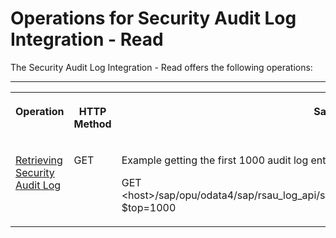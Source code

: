 <!-- loio345feadfe08842ed8a79bcdd35a0811e -->

# Operations for Security Audit Log Integration - Read

The Security Audit Log Integration - Read offers the following operations:

****


<table>
<tr>
<th valign="top">

Operation



</th>
<th valign="top">

HTTP Method



</th>
<th valign="top">

Sample URL



</th>
</tr>
<tr>
<td valign="top">

 [Retrieving Security Audit Log](retrieving-security-audit-log-ce39470.md) 



</td>
<td valign="top">

GET



</td>
<td valign="top">

Example getting the first 1000 audit log entries:

GET <host\>/sap/opu/odata4/sap/rsau\_log\_api/srvd\_a2x/sap/rsau\_log\_api/0001/SecurityAuditLog?$top=1000



</td>
</tr>
</table>


